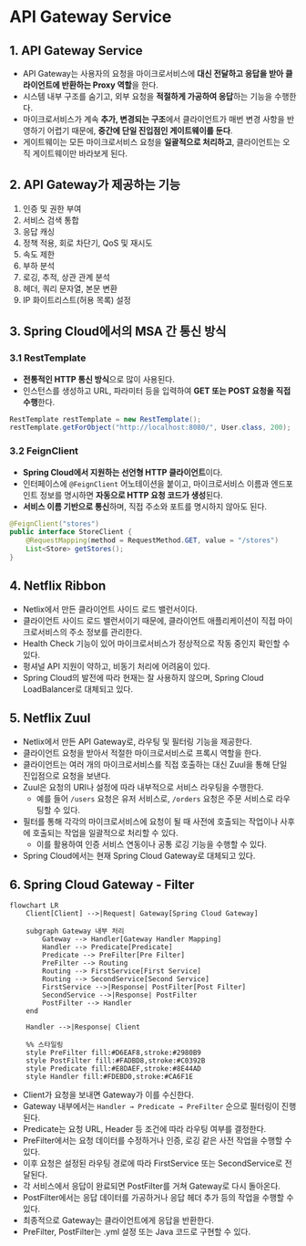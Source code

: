 # API Gateway Service

## 1. API Gateway Service

- API Gateway는 사용자의 요청을 마이크로서비스에 **대신 전달하고 응답을 받아 클라이언트에 반환하는 Proxy 역할**을 한다.
- 시스템 내부 구조를 숨기고, 외부 요청을 **적절하게 가공하여 응답**하는 기능을 수행한다.
- 마이크로서비스가 계속 **추가, 변경되는 구조**에서 클라이언트가 매번 변경 사항을 반영하기 어렵기 때문에, **중간에 단일 진입점인 게이트웨이를 둔다**.
- 게이트웨이는 모든 마이크로서비스 요청을 **일괄적으로 처리하고**, 클라이언트는 오직 게이트웨이만 바라보게 된다.

## 2. API Gateway가 제공하는 기능

1. 인증 및 권한 부여
2. 서비스 검색 통합
3. 응답 캐싱
4. 정책 적용, 회로 차단기, QoS 및 재시도
5. 속도 제한
6. 부하 분석
7. 로깅, 추적, 상관 관계 분석
8. 헤더, 쿼리 문자열, 본문 변환
9. IP 화이트리스트(허용 목록) 설정

## 3. Spring Cloud에서의 MSA 간 통신 방식

### 3.1 RestTemplate

- **전통적인 HTTP 통신 방식**으로 많이 사용된다.
- 인스턴스를 생성하고 URL, 파라미터 등을 입력하여 **GET 또는 POST 요청을 직접 수행**한다.

```java
RestTemplate restTemplate = new RestTemplate();
restTemplate.getForObject("http://localhost:8080/", User.class, 200);
```

### 3.2 FeignClient

- **Spring Cloud에서 지원하는 선언형 HTTP 클라이언트**이다.
- 인터페이스에 `@FeignClient` 어노테이션을 붙이고, 마이크로서비스 이름과 엔드포인트 정보를 명시하면 **자동으로 HTTP 요청 코드가 생성**된다.
- **서비스 이름 기반으로 통신**하며, 직접 주소와 포트를 명시하지 않아도 된다.

```java
@FeignClient("stores")
public interface StoreClient {
    @RequestMapping(method = RequestMethod.GET, value = "/stores")
    List<Store> getStores();
}
```

## 4. Netflix Ribbon

- Netlix에서 만든 클라이언트 사이드 로드 밸런서이다.
- 클라이언트 사이드 로드 밸런서이기 때문에, 클라이언트 애플리케이션이 직접 마이크로서비스의 주소 정보를 관리한다.
- Health Check 기능이 있어 마이크로서비스가 정상적으로 작동 중인지 확인할 수 있다.
- 펑셔널 API 지원이 약하고, 비동기 처리에 어려움이 있다.
- Spring Cloud의 발전에 따라 현재는 잘 사용하지 않으며, Spring Cloud LoadBalancer로 대체되고 있다.

## 5. Netflix Zuul

- Netlix에서 만든 API Gateway로, 라우팅 및 필터링 기능을 제공한다.
- 클라이언트 요청을 받아서 적절한 마이크로서비스로 프록시 역할을 한다.
- 클라이언트는 여러 개의 마이크로서비스를 직접 호출하는 대신 Zuul을 통해 단일 진입점으로 요청을 보낸다.
- Zuul은 요청의 URI나 설정에 따라 내부적으로 서비스 라우팅을 수행한다.
  - 예를 들어 `/users` 요청은 유저 서비스로, `/orders` 요청은 주문 서비스로 라우팅할 수 있다.
- 필터를 통해 각각의 마이크로서비스에 요청이 될 때 사전에 호출되는 작업이나 사후에 호출되는 작업을 일괄적으로 처리할 수 있다.
  - 이를 활용하여 인증 서비스 연동이나 공통 로깅 기능을 수행할 수 있다.
- Spring Cloud에서는 현재 Spring Cloud Gateway로 대체되고 있다.

## 6. Spring Cloud Gateway - Filter

```mermaid
flowchart LR
    Client[Client] -->|Request| Gateway[Spring Cloud Gateway]

    subgraph Gateway 내부 처리
        Gateway --> Handler[Gateway Handler Mapping]
        Handler --> Predicate[Predicate]
        Predicate --> PreFilter[Pre Filter]
        PreFilter --> Routing
        Routing --> FirstService[First Service]
        Routing --> SecondService[Second Service]
        FirstService -->|Response| PostFilter[Post Filter]
        SecondService -->|Response| PostFilter
        PostFilter --> Handler
    end

    Handler -->|Response| Client

    %% 스타일링
    style PreFilter fill:#D6EAF8,stroke:#2980B9
    style PostFilter fill:#FADBD8,stroke:#C0392B
    style Predicate fill:#E8DAEF,stroke:#8E44AD
    style Handler fill:#FDEBD0,stroke:#CA6F1E
```

- Client가 요청을 보내면 Gateway가 이를 수신한다.
- Gateway 내부에서는 `Handler → Predicate → PreFilter` 순으로 필터링이 진행된다.
- Predicate는 요청 URL, Header 등 조건에 따라 라우팅 여부를 결정한다.
- PreFilter에서는 요청 데이터를 수정하거나 인증, 로깅 같은 사전 작업을 수행할 수 있다.
- 이후 요청은 설정된 라우팅 경로에 따라 FirstService 또는 SecondService로 전달된다.
- 각 서비스에서 응답이 완료되면 PostFilter를 거쳐 Gateway로 다시 돌아온다.
- PostFilter에서는 응답 데이터를 가공하거나 응답 헤더 추가 등의 작업을 수행할 수 있다.
- 최종적으로 Gateway는 클라이언트에게 응답을 반환한다.
- PreFilter, PostFilter는 .yml 설정 또는 Java 코드로 구현할 수 있다.
